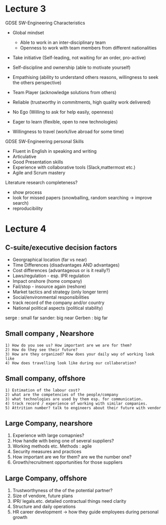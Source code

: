 

# Lecture 3  
GDSE SW-Engineering Characteristics

- Global mindset
    - Able to work in an inter-disciplinary team
    - Openness to work with team members from different nationalities

- Take initiative (Self-leading, not waiting for an order, pro-active)

- Self-discipline and ownership (able to motivate yourself)

- Empathising (ability to understand others reasons, willingness to seek the others perspective)

- Team Player (acknowledge solutions from others)

- Reliable (trustworthy in commitments, high quality work delivered)

- No Ego (Willing to ask for help easily, openness)

- Eager to learn (flexible, open to new technologies)

- Willingness to travel (work/live abroad for some time)

GDSE SW-Engineering personal Skills

- Fluent in English in speaking and writing
- Articulative
- Good Presentation skills
- Experience with collaborative tools (Slack,mattermost etc.)
- Agile and Scrum mastery


Literature research completeness?
- show process
- look for missed papers (snowballing, random searching -> improve search)
- reproducibility
 
 # Lecture 4

 ## C-suite/executive decision factors
 - Georgraphical location (far vs near)
 - Time Differences (disadvantages AND advantages)
 - Cost differences (advantageous or is it really?)
 - Laws/regulation - esp. IPR regulation
 - Impact onshore (home company)
 - Fail/stop - insource again (reshore)
 - Market tactics and strategy (only longer term)
 - Social/environmental responsibilities
 - track record of the company and/or country
 - National political aspects (political stability)

 serge : small far
 sander: big near
 Gerben : big far

## Small company , Nearshore
    1) How do you see us? How important are we are for them?
    2) How do they see their future?
    3) How are they organized? How does your daily way of working look like
    4) How does travelling look like during our collaboration?

## Small company, offshore
    1) Estimation of the labour cost?
    2) what are the competencies of the people/company
    3) what technologies are used by them esp. for communication.
    4) track record / experience of working with similar companies.
    5) Attrition number? talk to engineers about their future with vendor
    
## Large Company, nearshore
 1) Experience with large comapnies?     
 2) How handle with being one of several suppliers?
 3) Working methods etc. Methods : agile
 4) Security measures and practices
 5) How important are we for them? are we the number one?
 6) Growth/recruitment opportunities for those suppliers

 ## Large Company, offshore
 1) Trustworthyness of the of the potential partner?
 2) Size of vendore, future plans
 3) IPR/ legals.etc. detailed contractual things need clarity
 4) Structure and daily operations
 5) HR career development -> how they guide employees during personal growth
  